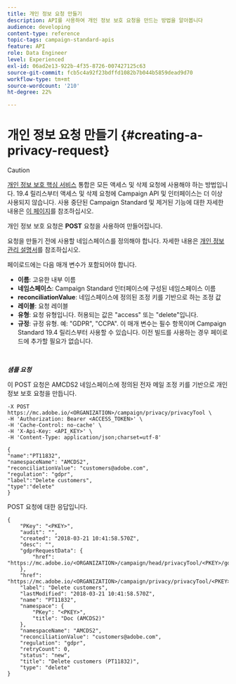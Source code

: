 ```yaml
---
title: 개인 정보 요청 만들기
description: API를 사용하여 개인 정보 보호 요청을 만드는 방법을 알아봅니다
audience: developing
content-type: reference
topic-tags: campaign-standard-apis
feature: API
role: Data Engineer
level: Experienced
exl-id: 06ad2e13-922b-4f35-8726-007427125c63
source-git-commit: fcb5c4a92f23bdffd1082b7b044b5859dead9d70
workflow-type: tm+mt
source-wordcount: '210'
ht-degree: 22%

---
```


# 개인 정보 요청 만들기 {#creating-a-privacy-request}

>[!CAUTION]
>
>[개인 정보 보호 핵심 서비스](https://adobe.io/apis/cloudplatform/gdpr.html) 통합은 모든 액세스 및 삭제 요청에 사용해야 하는 방법입니다. 19.4 릴리스부터 액세스 및 삭제 요청에 Campaign API 및 인터페이스는 더 이상 사용되지 않습니다. 사용 중단된 Campaign Standard 및 제거된 기능에 대한 자세한 내용은 [이 페이지](../../rn/using/deprecated-features.md)를 참조하십시오.

개인 정보 보호 요청은 **POST** 요청을 사용하여 만들어집니다.

요청을 만들기 전에 사용할 네임스페이스를 정의해야 합니다. 자세한 내용은 [개인 정보 관리 설명서](https://helpx.adobe.com/kr/campaign/kb/acs-privacy.html#ManagingPrivacyRequests)를 참조하십시오.

페이로드에는 다음 매개 변수가 포함되어야 합니다.

* **이름**: 고유한 내부 이름
* **네임스페이스**: Campaign Standard 인터페이스에 구성된 네임스페이스 이름
* **reconciliationValue**: 네임스페이스에 정의된 조정 키를 기반으로 하는 조정 값
* **레이블**: 요청 레이블
* **유형**: 요청 유형입니다. 허용되는 값은 &quot;access&quot; 또는 &quot;delete&quot;입니다.
* **규정**: 규정 유형. 예: &quot;GDPR&quot;, &quot;CCPA&quot;. 이 매개 변수는 필수 항목이며 Campaign Standard 19.4 릴리스부터 사용할 수 있습니다. 이전 빌드를 사용하는 경우 페이로드에 추가할 필요가 없습니다.

<br/>

***샘플 요청***

이 POST 요청은 AMCDS2 네임스페이스에 정의된 전자 메일 조정 키를 기반으로 개인 정보 보호 요청을 만듭니다.

```
-X POST https://mc.adobe.io/<ORGANIZATION>/campaign/privacy/privacyTool \
-H 'Authorization: Bearer <ACCESS_TOKEN>' \
-H 'Cache-Control: no-cache' \
-H 'X-Api-Key: <API_KEY>' \
-H 'Content-Type: application/json;charset=utf-8'

{
"name":"PT11832",
"namespaceName": "AMCDS2",
"reconciliationValue": "customers@adobe.com",
"regulation": "gdpr",
"label":"Delete customers",
"type":"delete"
}
```

POST 요청에 대한 응답입니다.

```
{
    "PKey": "<PKEY>",
    "audit": "",
    "created": "2018-03-21 10:41:58.570Z",
    "desc": "",
    "gdprRequestData": {
        "href": "https://mc.adobe.io/<ORGANIZATION>/campaign/head/privacyTool/<PKEY>/gdprRequestData/"
    },
    "href": "https://mc.adobe.io/<ORGANIZATION>/campaign/privacy/privacyTool/<PKEY>",
    "label": "Delete customers",
    "lastModified": "2018-03-21 10:41:58.570Z",
    "name": "PT11832",
    "namespace": {
        "PKey": "<PKEY>",
        "title": "Doc (AMCDS2)"
    },
    "namespaceName": "AMCDS2",
    "reconciliationValue": "customers@adobe.com",
    "regulation": "gdpr",
    "retryCount": 0,
    "status": "new",
    "title": "Delete customers (PT11832)",
    "type": "delete"
}
```
